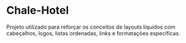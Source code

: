 # Chale-Hotel 
Projeto utilizado para reforçar os conceitos de layouts líquidos com cabeçalhos, logos, listas ordenadas, links e formatações específicas.
